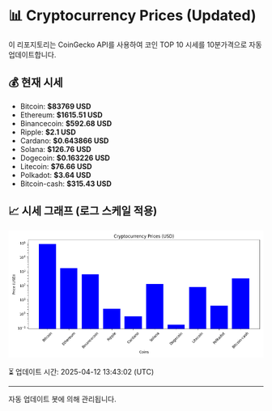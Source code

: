 
# 📊 Cryptocurrency Prices (Updated)

이 리포지토리는 CoinGecko API를 사용하여 코인 TOP 10 시세를 10분가격으로 자동 업데이트합니다.

## 💰 현재 시세
- Bitcoin: **$83769 USD**
- Ethereum: **$1615.51 USD**
- Binancecoin: **$592.68 USD**
- Ripple: **$2.1 USD**
- Cardano: **$0.643866 USD**
- Solana: **$126.76 USD**
- Dogecoin: **$0.163226 USD**
- Litecoin: **$76.66 USD**
- Polkadot: **$3.64 USD**
- Bitcoin-cash: **$315.43 USD**

## 📈 시세 그래프 (로그 스케일 적용)
![Crypto Prices](crypto_prices.png)

⏳ 업데이트 시간: 2025-04-12 13:43:02 (UTC)

---
자동 업데이트 봇에 의해 관리됩니다.
